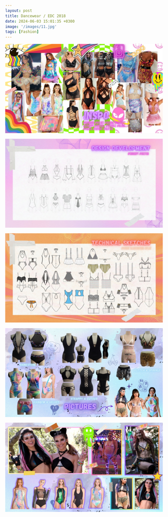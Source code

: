 ```yaml
---
layout: post
title: Dancewear / EDC 2018
date: 2024-06-03 15:01:35 +0300
image: '/images/11.jpg'
tags: [Fashion]
---
```


<div class="gallery-box">
  <div class="gallery" style="margin-bottom: 15px;">
    <img src="/images/12.jpg" loading="lazy" alt="Keyboard">
  </div>
  <div class="gallery" style="margin-bottom: 15px;">
    <img src="/images/13.jpg" loading="lazy" alt="Keyboard">
  </div>
  <div class="gallery" style="margin-bottom: 15px;">
    <img src="/images/14.jpg" loading="lazy" alt="Keyboard">
  </div>
  <div class="gallery" style="margin-bottom: 15px;">
    <img src="/images/15.jpg" loading="lazy" alt="Keyboard">
  </div>
  <div class="gallery" style="margin-bottom: 15px;">
    <img src="/images/16.jpg" loading="lazy" alt="Keyboard">
  </div>
</div>

